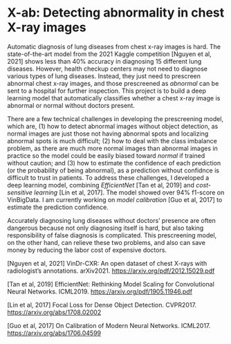 # X-ab: Detecting abnormality in chest X-ray images

Automatic diagnosis of lung diseases from chest x-ray images is hard. The state-of-the-art model from the 2021 Kaggle competition [Nguyen et al, 2021] shows less than 40% accuracy in diagnosing 15 different lung diseases. However, health checkup centers may not need to diagnose various types of lung diseases. Instead, they just need to prescreen abnormal chest x-ray images, and those prescreened as *abnormal* can be sent to a hospital for further inspection. This project is to build a deep learning model that automatically classifies whether a chest x-ray image is abnormal or normal without doctors present.

There are a few technical challenges in developing the prescreening model, which are, (1) how to detect abnormal images without object detection, as normal images are just those not having abnormal spots and localizing abnormal spots is much difficult; (2) how to deal with the class imbalance problem, as there are much more normal images than abnormal images in practice so the model could be easily biased toward *normal* if trained without caution; and (3) how to estimate the confidence of each prediction (or the probability of being abnormal), as a prediction without confidnce is difficult to trust in patients. To address these challenges, I developed a deep learning model, combining *EfficientNet* [Tan et al, 2019] and *cost-sensitive learning* [Lin et al, 2017]. The model showed over 94% f1-score on VinBigData. I am currently working on *model calibration* [Guo et al, 2017] to estimate the prediction confidence.

Accurately diagnosing lung diseases without doctors’ presence are often dangerous because not only diagnosing itself is hard, but also taking responsibility of false diagnosis is complicated. This prescreening model, on the other hand, can relieve these two problems, and also can save money by reducing the labor cost of expensive doctors.

[Nguyen et al, 2021] VinDr-CXR: An open dataset of chest X-rays with radiologist’s annotations. arXiv2021. https://arxiv.org/pdf/2012.15029.pdf 

[Tan et al, 2019] EfficientNet: Rethinking Model Scaling for Convolutional Neural Networks. ICML2019. https://arxiv.org/pdf/1905.11946.pdf

[Lin et al, 2017] Focal Loss for Dense Object Detection. CVPR2017. https://arxiv.org/abs/1708.02002

[Guo et al, 2017] On Calibration of Modern Neural Networks. ICML2017. https://arxiv.org/abs/1706.04599


